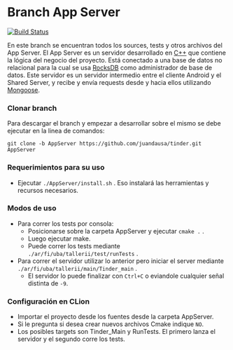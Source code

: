 # Branch App Server

[![Build Status](https://travis-ci.com/juandausa/tinder.svg?token=BQqpkHq7v8pQHzVJzZjB&branch=AppServer)](https://travis-ci.com/juandausa/tinder)

En este branch se encuentran todos los sources, tests y otros archivos del App Server.
El App Server es un servidor desarrollado en [C++](http://www.cplusplus.com/) que contiene la lógica del negocio del proyecto. Está conectado a una base de datos no relacional para la cual se usa [RocksDB](http://rocksdb.org/) como administrador de base de datos.
Este servidor es un servidor intermedio entre el cliente Android y el Shared Server, y recibe y envía requests desde y hacia ellos utilizando [Mongoose](https://www.cesanta.com/products/mongoose). 

### Clonar branch

Para descargar el branch y empezar a desarrollar sobre el mismo se debe ejecutar en la linea de comandos:

`git clone -b AppServer https://github.com/juandausa/tinder.git AppServer`

### Requerimientos para su uso

* Ejecutar ```./AppServer/install.sh``` . Eso instalará las herramientas y recursos necesarios.

### Modos de uso
* Para correr los tests por consola:
   * Posicionarse sobre la carpeta AppServer y ejecutar ```cmake .``` .
   * Luego ejecutar make.
   * Puede correr los tests mediante ```./ar/fi/uba/tallerii/test/runTests``` .
* Para correr el servidor utilizar lo anterior pero iniciar el server mediante ```./ar/fi/uba/tallerii/main/Tinder_main``` .
   * El servidor lo puede finalizar con ```Ctrl+C``` o eviandole cualquier señal distinta de ```-9```.
   
### Configuración en CLion
* Importar el proyecto desde los fuentes desde la carpeta AppServer.
* Si le pregunta si desea crear nuevos archivos Cmake indique ```NO```.
* Los posibles targets son Tinder_Main y RunTests. El primero lanza el servidor y el segundo corre los tests.
